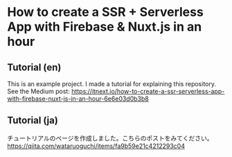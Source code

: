 # How to create a SSR + Serverless App with Firebase & Nuxt.js in an hour

## Tutorial (en)
This is an example project. I made a tutorial for explaining this repository. See the Medium post: https://itnext.io/how-to-create-a-ssr-serverless-app-with-firebase-nuxt-js-in-an-hour-6e6e03d0b3b8

## Tutorial (ja)
チュートリアルのページを作成しました。こちらのポストをみてください。https://qiita.com/wataruoguchi/items/fa9b59e21c4212293c04
